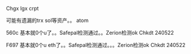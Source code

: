 Chgx lgx crpt


可能有遗漏的trx sol等资产。。 atom


560c 基本就0个u了。。Safepal检测通过。。Zerion检测ok
Chkdt 240522


F697 基本就0个u  eth了。。Safepal检测通过。。。Zerion检测ok
 Chkdt 240522



